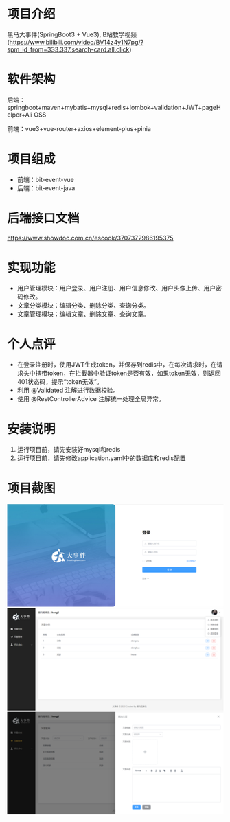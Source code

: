 # 项目介绍
黑马大事件(SpringBoot3 + Vue3), B站教学视频(https://www.bilibili.com/video/BV14z4y1N7pg/?spm_id_from=333.337.search-card.all.click)
# 软件架构
后端：springboot+maven+mybatis+mysql+redis+lombok+validation+JWT+pageHelper+Ali OSS

前端：vue3+vue-router+axios+element-plus+pinia
# 项目组成
* 前端：bit-event-vue
* 后端：bit-event-java
# 后端接口文档
https://www.showdoc.com.cn/escook/3707372986195375
# 实现功能
* 用户管理模块：用户登录、用户注册、用户信息修改、用户头像上传、用户密码修改。
* 文章分类模块：编辑分类、删除分类、查询分类。
* 文章管理模块：编辑文章、删除文章、查询文章。
# 个人点评
* 在登录注册时，使用JWT生成token，并保存到redis中，在每次请求时，在请求头中携带token，在拦截器中验证token是否有效，如果token无效，则返回401状态码，提示“token无效”。
* 利用 @Validated 注解进行数据校验。
* 使用 @RestControllerAdvice 注解统一处理全局异常。
# 安装说明
1. 运行项目前，请先安装好mysql和redis
2. 运行项目前，请先修改application.yaml中的数据库和redis配置
# 项目截图
![img.png](img.png)
![img_1.png](img_1.png)
![img_2.png](img_2.png)
